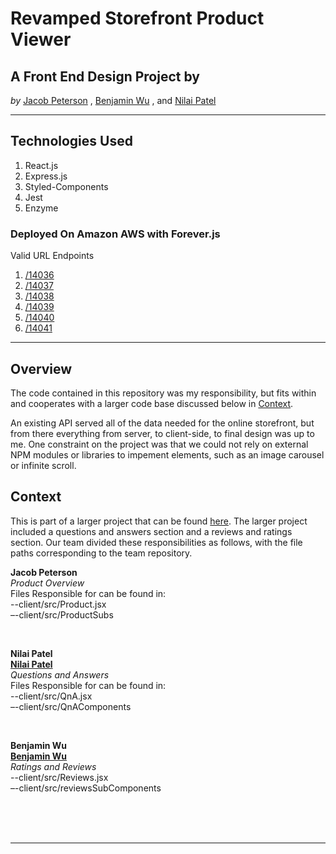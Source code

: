 # Revamped Storefront Product Viewer
## A Front End Design Project by
*by*
[Jacob Peterson](https://github.com/JacobWPeterson)
,
[Benjamin Wu](https://github.com/benngfour)
, and
[Nilai Patel](https://github.com/nilaip96)

---

## Technologies Used
1. React.js
2. Express.js
3. Styled-Components
4. Jest
5. Enzyme

### Deployed On Amazon AWS with Forever.js

Valid URL Endpoints
1. [/14036](http://ec2-50-18-94-151.us-west-1.compute.amazonaws.com/products/14036/)
2. [/14037](http://ec2-50-18-94-151.us-west-1.compute.amazonaws.com/products/14037/)
3. [/14038](http://ec2-50-18-94-151.us-west-1.compute.amazonaws.com/products/14038/)
4. [/14039](http://ec2-50-18-94-151.us-west-1.compute.amazonaws.com/products/14038/)
5. [/14040](http://ec2-50-18-94-151.us-west-1.compute.amazonaws.com/products/14040/)
6. [/14041](http://ec2-50-18-94-151.us-west-1.compute.amazonaws.com/products/14041/)

---

## Overview
The code contained in this repository was my responsibility, but fits within and cooperates with a larger code base discussed below in [Context](https://github.com/JacobWPeterson/ProductViewer#Context).

An existing API served all of the data needed for the online storefront, but from there everything from server, to client-side, to final design was up to me. One constraint on the project was that we could not rely on external NPM modules or libraries to impement elements, such as an image carousel or infinite scroll.

## Context
This is part of a larger project that can be found [here](https://github.com/Pivitol-Penguins/PPFEC). The larger project included a questions and answers section and a reviews and ratings section. Our team divided these responsibilities as follows, with the file paths corresponding to the team repository.

**Jacob Peterson**\
*Product Overview*\
Files Responsible for can be found in:\
--client/src/Product.jsx\
–-client/src/ProductSubs

<br>

**Nilai Patel**\
**[Nilai Patel](https://github.com/nilaip96)**\
*Questions and Answers*\
Files Responsible for can be found in:\
--client/src/QnA.jsx\
–-client/src/QnAComponents

<br>

**Benjamin Wu**\
**[Benjamin Wu](https://github.com/benngfour)**\
*Ratings and Reviews*\
--client/src/Reviews.jsx\
–-client/src/reviewsSubComponents

<br>
<br>
<br>

---
